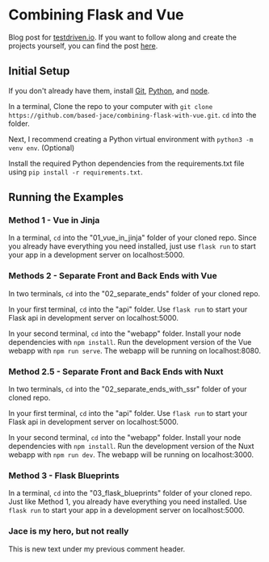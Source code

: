 # Combining Flask and Vue
Blog post for [testdriven.io](https://testdriven.io/). If you want to follow along and create the projects yourself, you can find the post [here](https://testdriven.io/blog/combine-flask-vue/).

## Initial Setup
If you don't already have them, install [Git](https://git-scm.com/downloads), [Python](https://www.python.org/downloads/), and [node](https://nodejs.org/en/download/).

In a terminal, Clone the repo to your computer with `git clone https://github.com/based-jace/combining-flask-with-vue.git`. `cd` into the folder.

Next, I recommend creating a Python virtual environment with `python3 -m venv env`. (Optional)

Install the required Python dependencies from the requirements.txt file using `pip install -r requirements.txt`.

## Running the Examples

### Method 1 - Vue in Jinja
In a terminal, `cd` into the "01_vue_in_jinja" folder of your cloned repo. Since you already have everything you need installed, just use `flask run` to start your app in a development server on localhost:5000.

### Methods 2 - Separate Front and Back Ends with Vue
In two terminals, `cd` into the "02_separate_ends" folder of your cloned repo.

In your first terminal, `cd` into the "api" folder. Use `flask run` to start your Flask api in development server on localhost:5000.

In your second terminal, `cd` into the "webapp" folder. Install your node dependencies with `npm install`. Run the development version of the Vue webapp with `npm run serve`. The webapp will be running on localhost:8080.

### Method 2.5 - Separate Front and Back Ends with Nuxt
In two terminals, `cd` into the "02_separate_ends_with_ssr" folder of your cloned repo.

In your first terminal, `cd` into the "api" folder. Use `flask run` to start your Flask api in development server on localhost:5000.

In your second terminal, `cd` into the "webapp" folder. Install your node dependencies with `npm install`. Run the development version of the Nuxt webapp with `npm run dev`. The webapp will be running on localhost:3000.

### Method 3 - Flask Blueprints
In a terminal, `cd` into the "03_flask_blueprints" folder of your cloned repo. Just like Method 1, you already have everything you need installed. Use `flask run` to start your app in a development server on localhost:5000.

### Jace is my hero, but not really ###
This is new text under my previous comment header.

